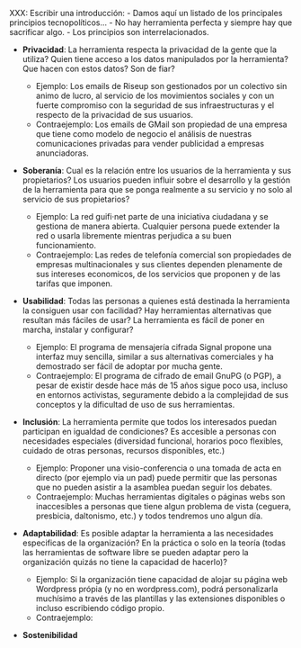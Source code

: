 XXX: Escribir una introducción:
       - Damos aquí un listado de los principales principios tecnopolíticos...
       - No hay herramienta perfecta y siempre hay que sacrificar algo.
       - Los principios son interrelacionados.

- **Privacidad**: La herramienta respecta la privacidad de la gente que la
  utiliza? Quien tiene acceso a los datos manipulados por la herramienta? Que
  hacen con estos datos? Son de fiar?
  - Ejemplo: Los emails de Riseup son gestionados por un colectivo sin animo de
    lucro, al servicio de los movimientos sociales y con un fuerte compromiso
    con la seguridad de sus infraestructuras y el respecto de la privacidad de
    sus usuarios.
  - Contraejemplo: Los emails de GMail son propiedad de una empresa que tiene
    como modelo de negocio el análisis de nuestras comunicaciones privadas para
    vender publicidad a empresas anunciadoras.

- **Soberanía**: Cual es la relación entre los usuarios de la herramienta y sus
  propietarios? Los usuarios pueden influir sobre el desarrollo y la gestión de
  la herramienta para que se ponga realmente a su servicio y no solo al
  servicio de sus propietarios?
  - Ejemplo: La red guifi·net parte de una iniciativa ciudadana y se gestiona
    de manera abierta. Cualquier persona puede extender la red o usarla
    libremente mientras perjudica a su buen funcionamiento.
  - Contraejemplo: Las redes de telefonía comercial son propiedades de empresas
    multinacionales y sus clientes dependen plenamente de sus intereses
    economicos, de los servicios que proponen y de las tarifas que imponen.

- **Usabilidad**: Todas las personas a quienes está destinada la herramienta la
  consiguen usar con facilidad? Hay herramientas alternativas que resultan más
  fáciles de usar? La herramienta es fácil de poner en marcha, instalar y
  configurar?
  - Ejemplo: El programa de mensajería cifrada Signal propone una interfaz muy
    sencilla, similar a sus alternativas comerciales y ha demostrado ser fácil
    de adoptar por mucha gente.
  - Contraejemplo: El programa de cifrado de email GnuPG (o PGP), a pesar de
    existir desde hace más de 15 años sigue poco usa, incluso en entornos
    activistas, seguramente debido a la complejidad de sus conceptos y la
    dificultad de uso de sus herramientas.

- **Inclusión**: La herramienta permite que todos los interesados puedan
  participan en igualdad de condiciones? Es accesible a personas con
  necesidades especiales (diversidad funcional, horarios poco flexibles,
  cuidado de otras personas, recursos disponibles, etc.)
  - Ejemplo: Proponer una visio-conferencia o una tomada de acta en directo
    (por ejemplo via un pad) puede permitir que las personas que no pueden
    asistir a la asamblea puedan seguir los debates.
  - Contraejemplo: Muchas herramientas digitales o páginas webs son
    inaccesibles a personas que tiene algun problema de vista (ceguera,
    presbicia, daltonismo, etc.) y todos tendremos uno algun día. 

- **Adaptabilidad**: Es posible adaptar la herramienta a las necesidades
  especificas de la organización? En la práctica o solo en la teoría (todas las
  herramientas de software libre se pueden adaptar pero la organización quizás
  no tiene la capacidad de hacerlo)? 
  - Ejemplo: Si la organización tiene capacidad de alojar su página web
    Wordpress própia (y no en wordpress.com), podrá personalizarla muchísimo a
    través de las plantillas y las extensiones disponibles o incluso
    escribiendo código propio.
  - Contraejemplo: 

- **Sostenibilidad**
